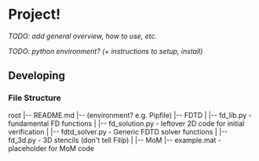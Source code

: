 # Project!
*TODO: add general overview, how to use, etc.*

*TODO: python environment? (+ instructions to setup, install)*

## Developing
### File Structure
root
|-- README.md
|-- (environment? e.g. Pipfile)
|-- FDTD
|    |-- fd_lib.py          - fundamental FD functions
|    |-- fd_solution.py     - leftover 2D code for initial verification
|    |-- fdtd_solver.py     - Generic FDTD solver functions
|    |-- fd_3d.py           - 3D stencils (don't tell Filip)
|
|-- MoM
     |-- example.mat        - placeholder for MoM code